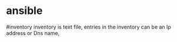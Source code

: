 # ansible

#inventory
inventory is text file, entries in the inventory can be an Ip address or Dns name,